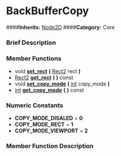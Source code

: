 #  BackBufferCopy  
####**Inherits:** [Node2D](class_node2d)
####**Category:** Core

###  Brief Description  


###  Member Functions 
  * void  **[set&#95;rect](#set_rect)**  **(** [Rect2](class_rect2) rect  **)**
  * [Rect2](class_rect2)  **[get&#95;rect](#get_rect)**  **(** **)** const
  * void  **[set&#95;copy&#95;mode](#set_copy_mode)**  **(** [int](class_int) copy_mode  **)**
  * [int](class_int)  **[get&#95;copy&#95;mode](#get_copy_mode)**  **(** **)** const

###  Numeric Constants  
  * **COPY_MODE_DISALED** = **0**
  * **COPY_MODE_RECT** = **1**
  * **COPY_MODE_VIEWPORT** = **2**

###  Member Function Description  
